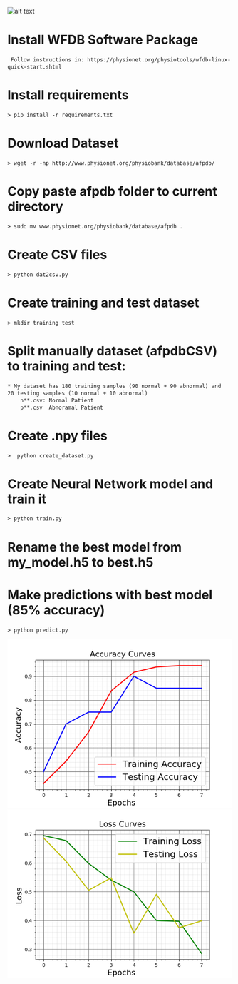 ![alt text](https://d20vrrgs8k4bvw.cloudfront.net/images/courses/logos/logo-color-tensorflow.png)

# Install WFDB Software Package
     Follow instructions in: https://physionet.org/physiotools/wfdb-linux-quick-start.shtml 

# Install requirements
    > pip install -r requirements.txt

# Download Dataset
    > wget -r -np http://www.physionet.org/physiobank/database/afpdb/

# Copy paste afpdb folder to current directory 
    > sudo mv www.physionet.org/physiobank/database/afpdb .

# Create CSV files 
    > python dat2csv.py

# Create training and test dataset
    > mkdir training test

# Split manually dataset (afpdbCSV) to training and test:
    * My dataset has 180 training samples (90 normal + 90 abnormal) and   20 testing samples (10 normal + 10 abnormal)
        n**.csv: Normal Patient  
        p**.csv  Abnoramal Patient 

# Create .npy files 
    >  python create_dataset.py

# Create Neural Network model and train it 
    > python train.py

# Rename the best model from my_model.h5 to best.h5


# Make predictions with best model (85% accuracy)
    > python predict.py

![alt text](Accuracy.png)
![alt text](Loss.png)


